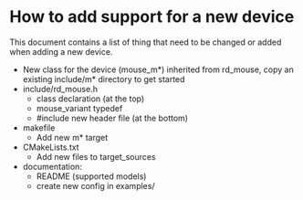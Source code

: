# How to add support for a new device
This document contains a list of thing that need to be changed or added when adding a new device.

- New class for the device (mouse\_m\*) inherited from rd\_mouse, copy an existing include/m\* directory to get started
- include/rd\_mouse.h
	- class declaration (at the top)
	- mouse\_variant typedef
	- #include new header file (at the bottom)
- makefile
	- Add new m\* target
- CMakeLists.txt
	- Add new files to target_sources
- documentation:
	- README (supported models)
	- create new config in examples/

